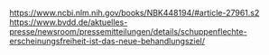 https://www.ncbi.nlm.nih.gov/books/NBK448194/#article-27961.s2
https://www.bvdd.de/aktuelles-presse/newsroom/pressemitteilungen/details/schuppenflechte-erscheinungsfreiheit-ist-das-neue-behandlungsziel/
